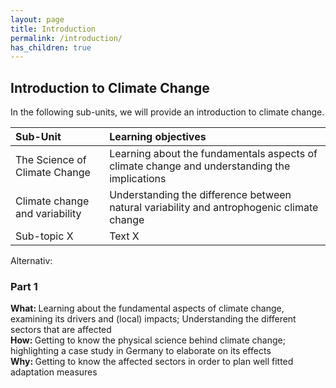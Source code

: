 ```yaml
---
layout: page
title: Introduction
permalink: /introduction/
has_children: true
---
```


## Introduction to Climate Change

In the following sub-units, we will provide an introduction to climate change. <br>

Sub-Unit|Learning objectives|
:--------------|:------------------------------------------------------------------------------------------------------|
 The Science of Climate Change| Learning about the fundamentals aspects of climate change and understanding the implications|
 Climate change and variability | Understanding the difference between natural variability and antrophogenic climate change|
 Sub-topic X | Text X|

Alternativ: 
### Part 1 
<b> What: </b> Learning about the fundamental aspects of climate change, examining its drivers and (local) impacts; Understanding the different sectors that are affected <br>
<b> How: </b> Getting to know the physical science behind climate change; highlighting a case study in Germany to elaborate on its effects <br>
<b> Why: </b> Getting to know the affected sectors in order to plan well fitted adaptation measures <br>

